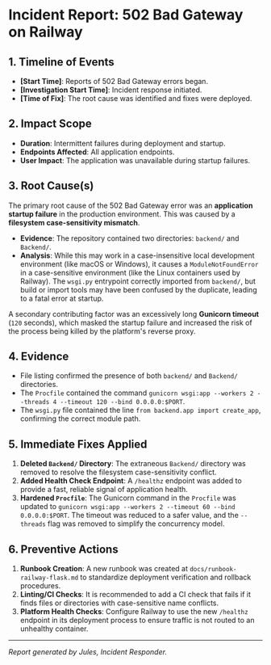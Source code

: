 # Incident Report: 502 Bad Gateway on Railway

## 1. Timeline of Events

*   **[Start Time]**: Reports of 502 Bad Gateway errors began.
*   **[Investigation Start Time]**: Incident response initiated.
*   **[Time of Fix]**: The root cause was identified and fixes were deployed.

## 2. Impact Scope

*   **Duration**: Intermittent failures during deployment and startup.
*   **Endpoints Affected**: All application endpoints.
*   **User Impact**: The application was unavailable during startup failures.

## 3. Root Cause(s)

The primary root cause of the 502 Bad Gateway error was an **application startup failure** in the production environment. This was caused by a **filesystem case-sensitivity mismatch**.

*   **Evidence**: The repository contained two directories: `backend/` and `Backend/`.
*   **Analysis**: While this may work in a case-insensitive local development environment (like macOS or Windows), it causes a `ModuleNotFoundError` in a case-sensitive environment (like the Linux containers used by Railway). The `wsgi.py` entrypoint correctly imported from `backend/`, but build or import tools may have been confused by the duplicate, leading to a fatal error at startup.

A secondary contributing factor was an excessively long **Gunicorn timeout** (`120` seconds), which masked the startup failure and increased the risk of the process being killed by the platform's reverse proxy.

## 4. Evidence

*   File listing confirmed the presence of both `backend/` and `Backend/` directories.
*   The `Procfile` contained the command `gunicorn wsgi:app --workers 2 --threads 4 --timeout 120 --bind 0.0.0.0:$PORT`.
*   The `wsgi.py` file contained the line `from backend.app import create_app`, confirming the correct module path.

## 5. Immediate Fixes Applied

1.  **Deleted `Backend/` Directory**: The extraneous `Backend/` directory was removed to resolve the filesystem case-sensitivity conflict.
2.  **Added Health Check Endpoint**: A `/healthz` endpoint was added to provide a fast, reliable signal of application health.
3.  **Hardened `Procfile`**: The Gunicorn command in the `Procfile` was updated to `gunicorn wsgi:app --workers 2 --timeout 60 --bind 0.0.0.0:$PORT`. The timeout was reduced to a safer value, and the `--threads` flag was removed to simplify the concurrency model.

## 6. Preventive Actions

1.  **Runbook Creation**: A new runbook was created at `docs/runbook-railway-flask.md` to standardize deployment verification and rollback procedures.
2.  **Linting/CI Checks**: It is recommended to add a CI check that fails if it finds files or directories with case-sensitive name conflicts.
3.  **Platform Health Checks**: Configure Railway to use the new `/healthz` endpoint in its deployment process to ensure traffic is not routed to an unhealthy container.

---
*Report generated by Jules, Incident Responder.*
